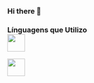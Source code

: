 ### Hi there 👋

### Línguagens que Utilizo <br><img src="https://cdn.jsdelivr.net/gh/devicons/devicon/icons/java/java-original.svg" width="40" height="40"/>
<img src="https://upload.wikimedia.org/wikipedia/commons/thumb/2/27/PHP-logo.svg/1200px-PHP-logo.svg.png" width="40" height="40"/>




<!--
**RyanAlvim/RyanAlvim** is a ✨ _special_ ✨ repository because its `README.md` (this file) appears on your GitHub profile.

Here are some ideas to get you started:

- 🔭 I’m currently working on ...
- 🌱 I’m currently learning ...
- 👯 I’m looking to collaborate on ...
- 🤔 I’m looking for help with ...
- 💬 Ask me about ...
- 📫 How to reach me: ...
- 😄 Pronouns: ...
- ⚡ Fun fact: ...
-->
